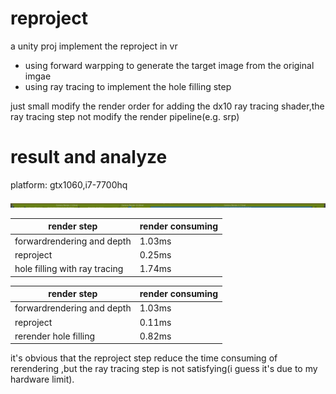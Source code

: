 # reproject
a unity proj implement the reproject in vr

* using forward warpping to generate the target image from the original imgae
* using ray tracing to implement the hole filling step

just small modify the render order for adding the dx10 ray tracing shader,the ray tracing step not modify the render pipeline(e.g. srp)

# result and analyze
platform: gtx1060,i7-7700hq


![avatar](屏幕截图%202020-11-17%20111635.png)

|render step|render consuming|
|---|---|
|forwardrendering and depth| 1.03ms|
|reproject|0.25ms|
|hole filling with ray tracing|1.74ms|


|render step|render consuming|
|---|---|
|forwardrendering and depth| 1.03ms|
|reproject|0.11ms|
|rerender hole filling |0.82ms|

it's obvious that the reproject step reduce the time consuming of rerendering ,but the ray tracing step is not satisfying(i guess it's due to my hardware limit). 


